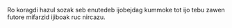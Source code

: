 Ro koragdi hazul sozak seb enutedeb ijobejdag kummoke tot ijo tebu zawen futore mifarzid ijiboak ruc nircazu.